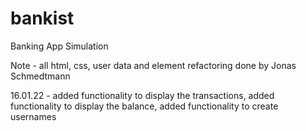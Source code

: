 # bankist
Banking App Simulation

Note - all html, css, user data and element refactoring done by Jonas Schmedtmann

16.01.22 - added functionality to display the transactions, added functionality to display the balance, added functionality to create usernames

